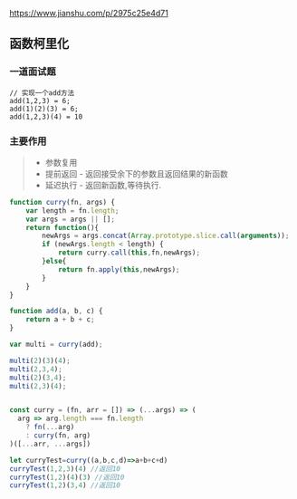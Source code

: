 https://www.jianshu.com/p/2975c25e4d71

## 函数柯里化

### 一道面试题

```
// 实现一个add方法
add(1,2,3) = 6;
add(1)(2)(3) = 6;
add(1,2,3)(4) = 10

```

### 主要作用

> - 参数复用
> - 提前返回 - 返回接受余下的参数且返回结果的新函数
> - 延迟执行 - 返回新函数,等待执行.

```javascript
function curry(fn, args) {
    var length = fn.length;
    var args = args || [];
    return function(){
        newArgs = args.concat(Array.prototype.slice.call(arguments));
        if (newArgs.length < length) {
            return curry.call(this,fn,newArgs);
        }else{
            return fn.apply(this,newArgs);
        }
    }
}

function add(a, b, c) {
    return a + b + c;
}

var multi = curry(add);

multi(2)(3)(4);
multi(2,3,4);
multi(2)(3,4);
multi(2,3)(4);


const curry = (fn, arr = []) => (...args) => (
  arg => arg.length === fn.length
    ? fn(...arg)
    : curry(fn, arg)
)([...arr, ...args])

let curryTest=curry((a,b,c,d)=>a+b+c+d)
curryTest(1,2,3)(4) //返回10
curryTest(1,2)(4)(3) //返回10
curryTest(1,2)(3,4) //返回10

```

